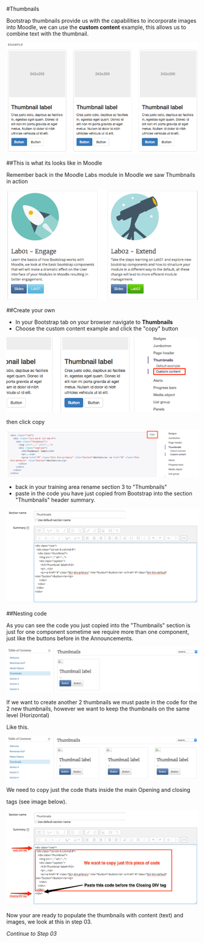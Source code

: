 #Thumbnails

Bootstrap thumbnails provide us with the capabilities to incorporate images into Moodle, we can use the **custom content** example, this allows us to combine text with the thumbnail.

![](./img/06.png)

##This is what its looks like in Moodle

Remember back in the Moodle Labs module in Moodle we saw Thumbnails in action

![](./img/07.png)

##Create your own

- In your Bootstrap tab on your browser navigate to **Thumbnails**
- Choose the custom content example and click the "copy" button 

![](./img/08.png)

then click copy

![](./img/09.png)

- back in your training area rename section 3 to "Thumbnails"
- paste in the code you have just copied from Bootstrap into the section "Thumbnails" header summary. 

![](./img/10.png)

##Nesting code

As you can see the code you just copied into the "Thumbnails" section is just for one component sometime we require more than one component, just like the buttons before in the Announcements.

![](./img/11.png)

If we want to create another 2 thumbnails we must paste in the code for the 2 new thumbnails, however we want to keep the thumbnails on the same level (Horizontal)

Like this. 

![](./img/12.png)

We need to copy just the code thats inside the main Opening and closing <DIV> tags (see image below).

![](./img/13.png)

Now your are ready to populate the thumbnails with content (text) and images, we look at this in step 03.

*Continue to Step 03*
